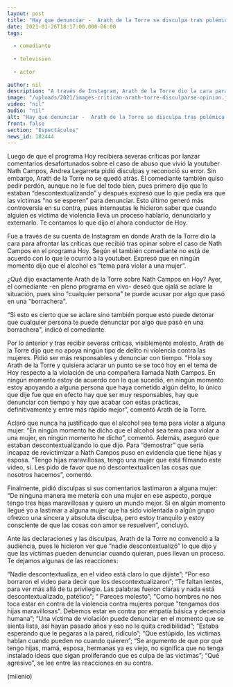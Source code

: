 ```yaml
---
layout: post
title: "Hay que denunciar -  Arath de la Torre se disculpa tras polémica en 'Hoy'; lo critican de nuevo"
date: 2021-01-26T18:17:00.000-06:00
tags:
  
  - comediante
  
  - television
  
  - actor
  
author: nil
description: "A través de Instagram, Arath de la Torre dio la cara para afrontar las críticas que recibió tras opinar sobre el caso de Nath Campos en el programa Hoy; sin embargo, lo vuelven a criticar por mostrarse molesto y pedir que se denuncia con tiempo. "
image: "/uploads/2021/images-critican-arath-torre-disculparse-opinion.jpg"
video: "nil"
audio: "nil"
alt: "Hay que denunciar -  Arath de la Torre se disculpa tras polémica en 'Hoy'; lo critican de nuevo"
front: false
section: "Espectáculos"
news_id: 182444
---
```


Luego de que el programa Hoy  recibiera severas críticas por lanzar comentarios desafortunados sobre el caso de abuso que vivió la youtuber Nath Campos, Andrea Legarreta pidió disculpas y reconoció su error. Sin embargo, Arath de la Torre no se quedó atrás. El comediante también quiso pedir perdón, aunque no le fue del todo bien, pues primero dijo que lo estaban “descontextualizando” y después expresó que lo que pedía era que las víctimas “no se esperen” para denunciar. Esto último generó más controversia en su contra, pues internautas le hicieron saber que cuando alguien es víctima de violencia lleva un proceso hablarlo, denunciarlo y externarlo. Te contamos lo que dijo el ahora conductor de Hoy. 

Fue a través de su cuenta de Instagram en donde Arath de la Torre dio la cara para afrontar las críticas que recibió tras opinar sobre el caso de Nath Campos en el programa Hoy. Según el también comediante no está de acuerdo con lo que le ocurrió a la youtuber. Expresó que en ningún momento dijo que el alcohol es “tema para violar a una mujer”. 

¿Qué dijo exactamente Arath de la Torre sobre Nath Campos en Hoy? Ayer, el comediante -en pleno programa en vivo- deseó que ojalá se aclare la situación, pues sino "cualquier persona" te puede acusar por algo que pasó en una "borrachera". 

“Si esto es cierto que se aclare sino también porque esto puede detonar que cualquier persona te puede denunciar por algo que pasó en una borrachera", indicó el comediante. 

Por lo anterior y tras recibir severas críticas, visiblemente molesto, Arath de la Torre dijo que no apoya ningún tipo de delito ni violencia contra las mujeres. Pidió ser más responsables y denunciar con tiempo. "Hola soy Arath de la Torre y quisiera aclarar un punto se se tocó hoy en el tema de Hoy respecto a la violación de una compañera llamada Nath Campos. En ningún momento estoy de acuerdo con lo que sucedió, en ningún momento estoy apoyando a alguna persona que haya cometido algún delito, lo único que dije fue que en efecto hay que ser muy responsables, hay que denunciar con tiempo y hay que acabar con estas prácticas, definitivamente y entre más rápido mejor”, comentó Arath de la Torre. 

Aclaró que nunca ha justificado que el alcohol sea tema para violar a alguna mujer. “En ningún momento he dicho que el alcohol sea tema para violar a una mujer, en ningún momento he dicho”, comentó. Además, aseguró que estaban descontextualizando lo que dijo. Para “demostrar” que sería incapaz de revictimizar a Nath Campos puso en evidencia que tiene hijas y esposa. “Tengo hijas maravillosas, tengo una mujer que está filmando este video, sí. Les pido de favor que no descontextualicen las cosas que nosotros hacemos”, comentó. 


Finalmente, pidió disculpas si sus comentarios lastimaron a alguna mujer: “De ninguna manera me metería con una mujer en ese aspecto, porque tengo tres hijas maravillosas y quiero un mundo mejor. Si en algún momento llegué yo a lastimar a alguna mujer que ha sido violentada o algún grupo ofrezco una sincera y absoluta disculpa, pero estoy tranquilo y estoy consciente de que las cosas con amor se resuelven”, concluyó. 

Ante las declaraciones y las disculpas, Arath de la Torre no convenció a la audiencia, pues le hicieron ver que “nadie descontextualizó” lo que dijo y que las víctimas pueden denunciar cuando quieran, pues llevan un proceso. Te dejamos algunas de las reacciones:  

“Nadie descontextualiza, en el video está claro lo que dijiste”; “Por eso borraron el video para decir que los descontextualizaron”; “Te faltan lentes, para ver más allá de tu privilegio. Las palabras fueron claras y nada está descontextualizado, patético”; “ Pareces molesto”; “Como hombres no nos toca estar en contra de la violencia contra mujeres porque "tengamos dos hijas maravillosas". Debemos estar en contra por empatía básica y decencia humana”; “Una víctima de violación puede denunciar en el momento que se sienta lista, así hayan pasado años y eso no le quita credibilidad”; “Estaba esperando que le pegaras a la pared, ridículo”; “Que estúpido, las victimas hablan cuando pueden no cuando quieren”; “Se argumento de que por qué tengo hijas, mamá, esposa, hermanas ya es viejo, no significa que no tenga instalado ideas que sigan proliferando que es culpa de las victimas”; “Qué agresivo”, se lee entre las reacciones en su contra. 

(milenio)